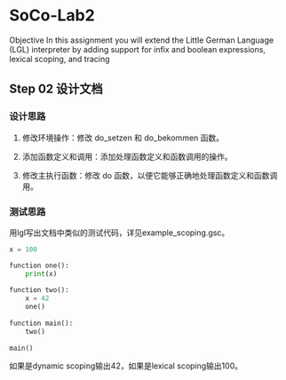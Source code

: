 # SoCo-Lab2
Objective In this assignment you will extend the Little German Language (LGL) interpreter by adding support for infix and boolean expressions, lexical scoping, and tracing

## Step 02 设计文档
### 设计思路
1. 修改环境操作：修改 do_setzen 和 do_bekommen 函数。

2. 添加函数定义和调用：添加处理函数定义和函数调用的操作。

3. 修改主执行函数：修改 do 函数，以便它能够正确地处理函数定义和函数调用。
### 测试思路
用lgl写出文档中类似的测试代码，详见example_scoping.gsc。
```python
x = 100

function one():
    print(x)
    
function two():
    x = 42
    one()
    
function main():
    two()
    
main()
```
如果是dynamic scoping输出42，如果是lexical scoping输出100。
